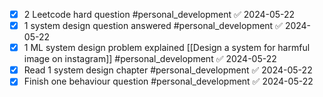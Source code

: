 - [x] 2 Leetcode hard question #personal_development ✅ 2024-05-22
- [x] 1 system design question answered #personal_development ✅ 2024-05-22
- [x] 1 ML system design problem explained  [[Design a system for harmful image on instagram]] #personal_development ✅ 2024-05-22
- [x] Read 1 system design chapter #personal_development ✅ 2024-05-22
- [x] Finish one behaviour question #personal_development ✅ 2024-05-22